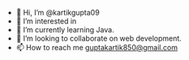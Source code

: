 - 👋 Hi, I’m @kartikgupta09
- 👀 I’m interested in 
- 🌱 I’m currently learning Java.
- 💞️ I’m looking to collaborate on web development.
- 📫 How to reach me guptakartik850@gmail.com

<!---
kartikgupta09/kartikgupta09 is a ✨ special ✨ repository because its `README.md` (this file) appears on your GitHub profile.
You can click the Preview link to take a look at your changes.
--->
